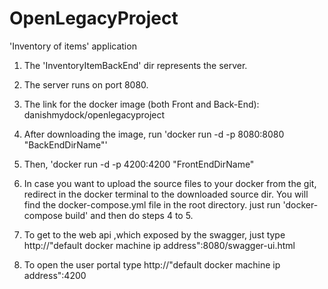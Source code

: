 # OpenLegacyProject
'Inventory of items' application

1. The 'InventoryItemBackEnd' dir represents the server.

2. The server runs on port 8080.

3. The link for the docker image (both Front and Back-End): danishmydock/openlegacyproject

4. After downloading the image, run 'docker run -d -p 8080:8080 "BackEndDirName"'
  
5. Then, 'docker run -d -p 4200:4200 "FrontEndDirName"
  
6. In case you want to upload the source files to your docker from the git, 
   redirect in the docker terminal to the downloaded source dir.
   You will find the docker-compose.yml file in the root directory.
   just run 'docker-compose build' and then do steps 4 to 5. 

6. To get to the web api ,which exposed by the swagger, just type http://"default docker machine ip address":8080/swagger-ui.html

7. To open the user portal type http://"default docker machine ip address":4200


